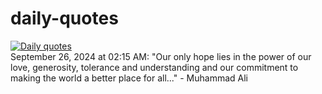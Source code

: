 # daily-quotes
[![Daily quotes](https://github.com/ceepu8/daily-quotes/actions/workflows/daily-quote.yml/badge.svg)](https://github.com/ceepu8/daily-quotes/actions/workflows/daily-quote.yml)<br/>
September 26, 2024 at 02:15 AM: "Our only hope lies in the power of our love, generosity, tolerance and understanding and our commitment to making the world a better place for all..." - Muhammad Ali
